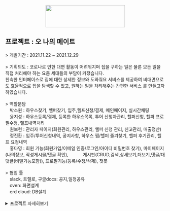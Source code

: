 <p align="center">
	<img src="https://user-images.githubusercontent.com/83288448/147678917-8a885e2b-0407-4224-94a8-35bd5e4e24ca.png" height="70px" width="250px">
</p>
	<h2>프로젝트 : 오 나의 메이트</h2>
		> 개발기간 : 2021.11.22 ~ 2021.12.29<br><br>
		> 기획의도 : 코로나로 인한 대면 활동이 어려워지며 집을 구하는 일은 물론 모든 일을 직접 처리해야 하는 요즘 세대들의 부담이 커졌습니다.<br>
			     친숙한 인터페이스로 집에 대한 상세한 정보와 도와줘요 서비스를 제공하여 비대면으로도 효율적으로 집을 탐색할 수 있고, 원하는 일을 처리해주는 간편한 서비스			를 만들고자 하였습니다.
		<br><br>
		> 역할분담<br>
		<span>&emsp;박소원 : 하우스찾기, 헬퍼찾기, 입주,헬프신청/결제, 메인페이지, 실시간채팅</span><br>
		<span>&emsp;윤지성 : 하우스등록/결제, 등록한 하우스목록, 투어 신청자관리, 헬퍼신청, 헬퍼 프로필수정, 헬프내역처리</span><br>
		<span>&emsp;원보현 : 관리자 페이지(회원관리, 하우스관리, 헬퍼 신청 관리, 신고관리, 매출정산)</span><br>
		<span>&emsp;정진환 : 입주/투어신청내역, 공지사항, 하우스 찜/핼퍼 즐겨찾기, 헬퍼 후기관리, 헬프 요청내역</span><br>
		<span>&emsp;홍다영 : 회원 기능(회원가입/이메일 인증/로그인/아이디 비밀번호 찾기), 마이페이지(나의정보, 작성게시물/댓글 확인), 
	&emsp;&emsp;&emsp;게시판(CRUD,검색,상세보기,더보기,댓글/대댓글(비밀기능포함)), 프로필기능(등록/수정/삭제), 챗봇</span><br><br>
		> 협업 툴<br>
		<span>&emsp;slack, 트렐로, 구글docs: 공지,일정공유</span><br>
		<span>&emsp;oven: 화면설계</span><br>
		<span>&emsp;erd cloud: DB설계</span><br><br>
<details>
<summary>프로젝트 자세히보기</summary>
<div markdown="1">
	<img src="https://user-images.githubusercontent.com/83288448/147682957-731986af-20a6-48f3-bd20-cf6203beb64b.png"><br>
	<img src="https://user-images.githubusercontent.com/83288448/147682562-0ceeac92-d4c2-4b16-a6c5-75bdfcf89b55.png"><br>
	<img src="https://user-images.githubusercontent.com/83288448/147682612-f5ae7627-bc07-4f52-bc4a-37a0a7af7874.png"><br>
	<img src="https://user-images.githubusercontent.com/83288448/147682682-246847cd-8e2b-44d8-9b16-d427c29c4fe4.png"><br>
	<img src="https://user-images.githubusercontent.com/83288448/147682729-d89301fd-4c91-466b-a5db-65a2b847a2c3.png"><br>
	<img src="https://user-images.githubusercontent.com/83288448/147682768-08d41c1e-8eb1-44a9-b926-f931eec599c4.png"><br>
	<img src="https://user-images.githubusercontent.com/83288448/147682816-8a02ecb6-a528-42c6-9bb1-1066e8f142a3.png"><br>
	<img src="https://user-images.githubusercontent.com/83288448/147682858-dcd59dc7-a6da-4739-b2e5-e230a4388fd5.png"><br>
	<img src="https://user-images.githubusercontent.com/83288448/147683185-315fe568-62b2-4e3f-a843-41072806e771.png"><br>
	<img src="https://user-images.githubusercontent.com/83288448/147683195-5286b9ad-a5fe-44fe-8847-66487ffc0c4e.png"><br>
	<img src="https://user-images.githubusercontent.com/83288448/147683199-baf5a0cc-82bb-47ed-b138-bfdcadded086.png"><br>
	<img src="https://user-images.githubusercontent.com/83288448/147683205-aabe330c-d153-4628-b096-95d1c781465f.png"><br>
	<img src="https://user-images.githubusercontent.com/83288448/147683206-7c6d4a3e-3c89-4f73-bddb-dac954ecba07.png"><br>
	<img src="https://user-images.githubusercontent.com/83288448/147683208-dae25137-f952-4283-ab06-609e80ee2c89.png"><br>
	<img src="https://user-images.githubusercontent.com/83288448/147683211-bfb39a22-409d-4674-bd54-4a62b928ad2e.png"><br>
	<img src="https://user-images.githubusercontent.com/83288448/147683213-4851ff83-82ea-4143-838e-0afb9dae46c1.png"><br>
	<img src="https://user-images.githubusercontent.com/83288448/147683233-91ee4f5c-c7d1-408a-8595-6fa46e6e39a4.png"><br>
	<img src="https://user-images.githubusercontent.com/83288448/147683586-1157ea93-4f50-4912-af60-efe55eafdfad.png"><br>
	<img src="https://user-images.githubusercontent.com/83288448/147683591-fbef2a96-ca7c-48c5-a0ab-07db72a0d53a.png"><br>
	<img src="https://user-images.githubusercontent.com/83288448/147683593-3afa9fea-6395-494c-b99f-94aa1a90c4df.png"><br>
	<img src="https://user-images.githubusercontent.com/83288448/147683597-bd318d72-4a0b-4fe9-932f-241ba3a5aca2.png"><br>
	<img src="https://user-images.githubusercontent.com/83288448/147683600-ae9b6f3d-5800-4e60-81a5-0e88250a8722.png"><br>
	<img src="https://user-images.githubusercontent.com/83288448/147683603-c2ea65c4-5e1d-4794-a086-10f56f800567.png"><br>
	<img src="https://user-images.githubusercontent.com/83288448/147683604-c7e8f4f3-4979-4a6f-b6d1-4132d1c7d914.png"><br>
	<img src="https://user-images.githubusercontent.com/83288448/147683606-45f1dda3-b52a-4d5a-a5a8-5d0283a2cae9.png"><br>
	<img src="https://user-images.githubusercontent.com/83288448/147683648-d0597302-072e-4509-928f-7f4b3eb47dc9.png"><br>
	<img src="https://user-images.githubusercontent.com/83288448/147683653-50d8f428-9cf0-42f0-a86a-4236d5660534.png"><br>
	<img src="https://user-images.githubusercontent.com/83288448/147683655-cad2cedb-189d-47b0-89bf-2bd969563f58.png"><br>
	<img src="https://user-images.githubusercontent.com/83288448/147683656-f5c3cdad-babf-48bd-a30e-2835636b2cbe.png"><br>
	<img src="https://user-images.githubusercontent.com/83288448/147683657-17ec5df1-95c5-4da4-a7de-23f1a5e98c3c.png"><br>	
	<img src="https://user-images.githubusercontent.com/83288448/147683924-59ac4f89-bcf9-4939-bdd8-b53f972f2865.png"><br>
	<img src="https://user-images.githubusercontent.com/83288448/147683930-25845dd5-3871-4bb5-a483-dff876707dff.png"><br>
	<img src="https://user-images.githubusercontent.com/83288448/147683936-2166f3f4-0e7c-4189-9ac6-67034d03ba47.png"><br>
	<img src="https://user-images.githubusercontent.com/83288448/147683939-561c6c44-f230-447a-9bcd-7be9bc8abfb7.png"><br>
	<img src="https://user-images.githubusercontent.com/83288448/147683942-cf51247d-f41c-420d-a472-ae1b5dde7ca8.png"><br>
	<img src="https://user-images.githubusercontent.com/83288448/147683945-32c26b76-6a84-49d5-bef1-079679cec49c.png"><br>
	<img src="https://user-images.githubusercontent.com/83288448/147683949-ecd82edb-593f-4bda-866a-de80f7ea2e69.png"><br>
	<img src="https://user-images.githubusercontent.com/83288448/147683950-f4678dff-09ce-45c9-a501-9d5a899890e0.png"><br>
